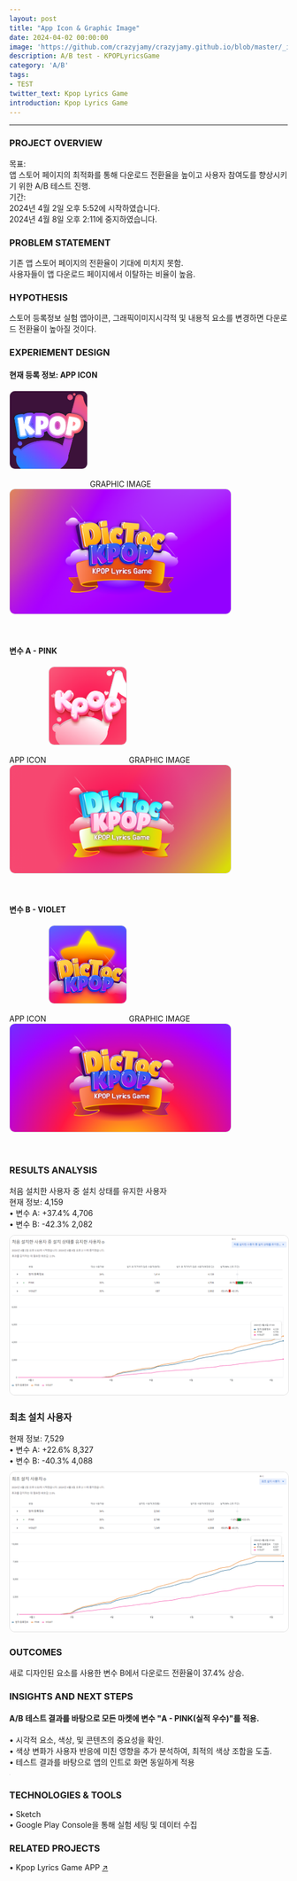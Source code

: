 ```yaml
---
layout: post
title: "App Icon & Graphic Image"
date: 2024-04-02 00:00:00
image: 'https://github.com/crazyjamy/crazyjamy.github.io/blob/master/_images/_thumbnail/AB-appicon-pink.png?raw=true'
description: A/B test - KPOPLyricsGame
category: 'A/B'
tags:
- TEST
twitter_text: Kpop Lyrics Game
introduction: Kpop Lyrics Game
---
```


---

### PROJECT OVERVIEW
목표:  
앱 스토어 페이지의 최적화를 통해 다운로드 전환율을 높이고 사용자 참여도를 향상시키기 위한 A/B 테스트 진행.  
기간:  
2024년 4월 2일 오후 5:52에 시작하였습니다.  
2024년 4월 8일 오후 2:11에 중지하였습니다.  
 
### PROBLEM STATEMENT
기존 앱 스토어 페이지의 전환율이 기대에 미치지 못함.  
사용자들이 앱 다운로드 페이지에서 이탈하는 비율이 높음.  

### HYPOTHESIS
스토어 등록정보 실험 앱아이콘, 그래픽이미지시각적 및 내용적 요소를 변경하면 다운로드 전환율이 높아질 것이다.

### EXPERIEMENT DESIGN
#### 현재 등록 정보: APP ICON  
<img src="https://github.com/crazyjamy/crazyjamy.github.io/blob/master/_images/_post/2023723-abtest-kpoplyricsgame/a-ic_launcher.png?raw=true" alt="" style="border: 1px solid #e1e1e1; border-radius: 10px; width: 140px; margin-bottom: 2rem;">
GRAPHIC IMAGE  
<img src="https://github.com/crazyjamy/crazyjamy.github.io/blob/master/_images/_post/20240402-abtest-kpoplyricsgame/default-GraphicImage_1024*578.png?raw=true" alt="" style="border: 1px solid #e1e1e1; border-radius: 10px;width: 400px; margin-bottom: 2rem;">

#### 변수 A - PINK
APP ICON 
<img src="https://github.com/crazyjamy/crazyjamy.github.io/blob/master/_images/_post/20240402-abtest-kpoplyricsgame/a-AppIcon.png?raw=true" alt="" style="border: 1px solid #e1e1e1; border-radius: 10px;  width: 140px; margin-bottom: 2rem;">
GRAPHIC IMAGE
<img src="https://github.com/crazyjamy/crazyjamy.github.io/blob/master/_images/_post/20240402-abtest-kpoplyricsgame/a-GraphicImage.png?raw=true" alt="" style="border: 1px solid #e1e1e1; border-radius: 10px;width: 400px; margin-bottom: 2rem;">

#### 변수 B - VIOLET
APP ICON 
<img src="https://github.com/crazyjamy/crazyjamy.github.io/blob/master/_images/_post/20240402-abtest-kpoplyricsgame/b-playstore.png?raw=true" alt="" style="border: 1px solid #e1e1e1; border-radius: 10px;  width: 140px; margin-bottom: 2rem;">
GRAPHIC IMAGE
<img src="https://github.com/crazyjamy/crazyjamy.github.io/blob/master/_images/_post/20240402-abtest-kpoplyricsgame/b-GraphicImage.png?raw=true" alt="" style="border: 1px solid #e1e1e1; border-radius: 10px;width: 400px; margin-bottom: 2rem;">

### RESULTS ANALYSIS
처음 설치한 사용자 중 설치 상태를 유지한 사용자  
현재 정보: 4,159  
• 변수 A: +37.4% 4,706  
• 변수 B: -42.3% 2,082  
<img src="https://github.com/crazyjamy/crazyjamy.github.io/blob/master/_images/_post/20240402-abtest-kpoplyricsgame/ab-first-installed-user-not-deleted.png?raw=true" alt="" style="border: 1px solid #e1e1e1; border-radius: 10px;margin-top:10px;">

### 최초 설치 사용자
현재 정보: 7,529  
• 변수 A: +22.6% 8,327  
• 변수 B: -40.3% 4,088  
<img src="https://github.com/crazyjamy/crazyjamy.github.io/blob/master/_images/_post/20240402-abtest-kpoplyricsgame/ab-first-installed-user.png?raw=true" alt="" style="border: 1px solid #e1e1e1; border-radius: 10px;margin-top:10px;">

### OUTCOMES
새로 디자인된 요소를 사용한 변수 B에서 다운로드 전환율이 37.4% 상승.  

### INSIGHTS AND NEXT STEPS  
#### A/B 테스트 결과를 바탕으로 모든 마켓에 변수 "A - PINK(실적 우수)"를 적용.  
• 시각적 요소, 색상, 및 콘텐츠의 중요성을 확인.  
• 색상 변화가 사용자 반응에 미친 영향을 추가 분석하여, 최적의 색상 조합을 도출.  
• 테스트 결과를 바탕으로 앱의 인트로 화면 동일하게 적용  
<img src="https://github.com/crazyjamy/crazyjamy.github.io/blob/master/_images/_post/20240402-abtest-kpoplyricsgame/a-%20Prototype_Splash.gif?raw=true" alt="" style="border: 1px solid #e1e1e1; border-radius: 10px;margin-top:10px;">

### TECHNOLOGIES & TOOLS
• Sketch  
• Google Play Console을 통해 실험 세팅 및 데이터 수집  

### RELATED PROJECTS
• Kpop Lyrics Game APP [↗](https://crazyjamy.github.io/kpoplyricsgame/)
